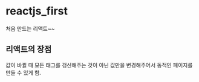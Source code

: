 # reactjs_first

처음 만드는 리액트~~

## 리액트의 장점

값이 바뀔 때 모든 태그를 갱신해주는 것이 아닌 값만을 변경해주어서 동적인 페이지를 만들 수 있게 함.
